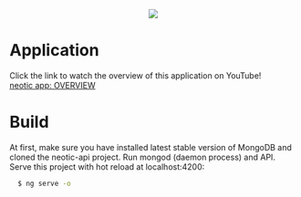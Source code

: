 <p align="center">
  <img src="https://i.ibb.co/K6ysJVv/milky-way-2.png">
</p>

# Application
Click the link to watch the overview of this application on YouTube!<br/>
[neotic app: OVERVIEW](https://www.youtube.com/watch?v=2KcrANkw1eo&feature=youtu.be)

# Build
At first, make sure you have installed latest stable version of MongoDB and cloned the neotic-api project. Run mongod (daemon process) and API. Serve this project with hot reload at localhost:4200:
```bash
  $ ng serve -o
```
